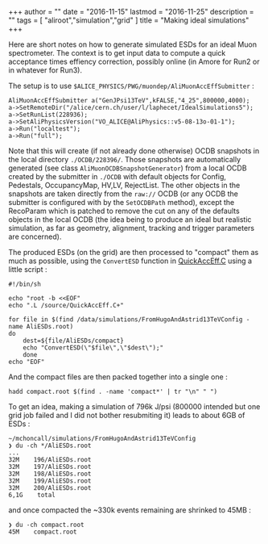 +++
author = ""
date = "2016-11-15"
lastmod = "2016-11-25"
description = ""
tags = [ "aliroot","simulation","grid" ]
title = "Making ideal simulations"
+++

Here are short notes on how to generate simulated ESDs for an ideal Muon spectrometer. The context is to get
input data to compute a quick acceptance times effiency correction, possibly online (in Amore for Run2 or in
whatever for Run3).

The setup is to use `$ALICE_PHYSICS/PWG/muondep/AliMuonAccEffSubmitter` :

```
AliMuonAccEffSubmitter a("GenJPsi13TeV",kFALSE,"4_25",800000,4000);
a->SetRemoteDir("/alice/cern.ch/user/l/laphecet/IdealSimulations5");
a->SetRunList(228936);
a->SetAliPhysicsVersion("VO_ALICE@AliPhysics::v5-08-13o-01-1");
a->Run("localtest");
a->Run("full");
```

Note that this will create (if not already done otherwise) OCDB snapshots in the local directory `./OCDB/228396/`.
Those snapshots are automatically generated (see class `AliMuonOCDBSnapshotGenerator`) from a local OCDB created by the submitter in `./OCDB` with default objects for
Config, Pedestals, OccupancyMap, HV,LV, RejectList. The other objects in the snapshots are taken directly from the `raw://` OCDB (or any OCDB the submitter is configured with by the `SetOCDBPath` method), except the RecoParam which
is patched to remove the cut on any of the defaults objects in the local OCDB (the idea being to produce an ideal
 but realistic simulation, as far as geometry, alignment, tracking and trigger parameters are concerned).

The produced ESDs (on the grid) are then processed to "compact" them as much as possible, using the `ConvertESD`
function in [QuickAccEff.C](https://github.com/aphecetche/acode/blob/master/perfcheck/QuickAccEff.C) using a little script :

```
#!/bin/sh

echo "root -b <<EOF"
echo ".L /source/QuickAccEff.C+"

for file in $(find /data/simulations/FromHugoAndAstrid13TeVConfig -name AliESDs.root)
do
    dest=${file/AliESDs/compact}
    echo "ConvertESD(\"$file\",\"$dest\");"
    done
echo "EOF"
```    

And the compact files are then packed together into a single one : 

```
hadd compact.root $(find . -name 'compact*' | tr "\n" " ")
```

To get an idea, making a simulation of 796k J/psi (800000 intended but one grid job failed and I did not bother
resubmiting it) leads to about 6GB of ESDs : 

```
~/mchoncall/simulations/FromHugoAndAstrid13TeVConfig
❯ du -ch */AliESDs.root
...
32M    196/AliESDs.root
32M    197/AliESDs.root
32M    198/AliESDs.root
32M    199/AliESDs.root
32M    200/AliESDs.root
6,1G    total
```

and once compacted the ~330k events remaining are shrinked to 45MB :

```
❯ du -ch compact.root
45M    compact.root
```

